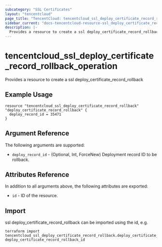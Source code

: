 ```yaml
---
subcategory: "SSL Certificates"
layout: "tencentcloud"
page_title: "TencentCloud: tencentcloud_ssl_deploy_certificate_record_rollback_operation"
sidebar_current: "docs-tencentcloud-resource-ssl_deploy_certificate_record_rollback_operation"
description: |-
  Provides a resource to create a ssl deploy_certificate_record_rollback
---
```


# tencentcloud_ssl_deploy_certificate_record_rollback_operation

Provides a resource to create a ssl deploy_certificate_record_rollback

## Example Usage

```hcl
resource "tencentcloud_ssl_deploy_certificate_record_rollback" "deploy_certificate_record_rollback" {
  deploy_record_id = 35471
}
```

## Argument Reference

The following arguments are supported:

* `deploy_record_id` - (Optional, Int, ForceNew) Deployment record ID to be rollback.

## Attributes Reference

In addition to all arguments above, the following attributes are exported:

* `id` - ID of the resource.



## Import

ssl deploy_certificate_record_rollback can be imported using the id, e.g.

```
terraform import tencentcloud_ssl_deploy_certificate_record_rollback.deploy_certificate_record_rollback deploy_certificate_record_rollback_id
```

